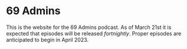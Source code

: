 69 Admins
================

This is the website for the 69 Admins podcast.  As of March 21st it is expected that episodes will be released *fortnightly*.  Proper episodes are anticipated to begin in April 2023.
